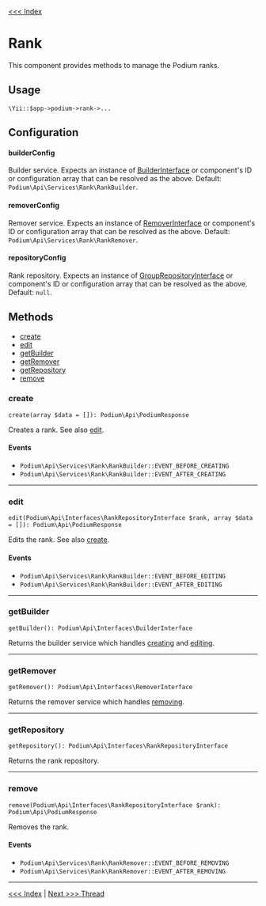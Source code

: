 [<<< Index](../README.md)

# Rank

This component provides methods to manage the Podium ranks.

## Usage

```
\Yii::$app->podium->rank->...
```

## Configuration

#### builderConfig

Builder service. Expects an instance of [BuilderInterface](https://github.com/yii-podium/yii2-api/blob/master/src/Interfaces/BuilderInterface.php) 
or component's ID or configuration array that can be resolved as the above. Default: `Podium\Api\Services\Rank\RankBuilder`.

#### removerConfig

Remover service. Expects an instance of [RemoverInterface](https://github.com/yii-podium/yii2-api/blob/master/src/Interfaces/RemoverInterface.php) 
or component's ID or configuration array that can be resolved as the above. Default: `Podium\Api\Services\Rank\RankRemover`.

#### repositoryConfig

Rank repository. Expects an instance of [GroupRepositoryInterface](https://github.com/yii-podium/yii2-api/blob/master/src/Interfaces/RankRepositoryInterface.php) 
or component's ID or configuration array that can be resolved as the above. Default: `null`.

## Methods

- [create](#create)
- [edit](#edit)
- [getBuilder](#getbuilder)
- [getRemover](#getremover)
- [getRepository](#getrepository)
- [remove](#remove)

### create

```
create(array $data = []): Podium\Api\PodiumResponse
```

Creates a rank. See also [edit](#edit).

#### Events

- `Podium\Api\Services\Rank\RankBuilder::EVENT_BEFORE_CREATING`
- `Podium\Api\Services\Rank\RankBuilder::EVENT_AFTER_CREATING`

---

### edit

```
edit(Podium\Api\Interfaces\RankRepositoryInterface $rank, array $data = []): Podium\Api\PodiumResponse
```

Edits the rank. See also [create](#create).

#### Events

- `Podium\Api\Services\Rank\RankBuilder::EVENT_BEFORE_EDITING`
- `Podium\Api\Services\Rank\RankBuilder::EVENT_AFTER_EDITING`

---

### getBuilder

```
getBuilder(): Podium\Api\Interfaces\BuilderInterface
```

Returns the builder service which handles [creating](#create) and [editing](#edit).

---

### getRemover

```
getRemover(): Podium\Api\Interfaces\RemoverInterface
```

Returns the remover service which handles [removing](#remove).

---

### getRepository

```
getRepository(): Podium\Api\Interfaces\RankRepositoryInterface
```

Returns the rank repository.

---

### remove

```
remove(Podium\Api\Interfaces\RankRepositoryInterface $rank): Podium\Api\PodiumResponse
```

Removes the rank.

#### Events

- `Podium\Api\Services\Rank\RankRemover::EVENT_BEFORE_REMOVING`
- `Podium\Api\Services\Rank\RankRemover::EVENT_AFTER_REMOVING`

---

[<<< Index](../README.md) | [Next >>> Thread](thread.md)
